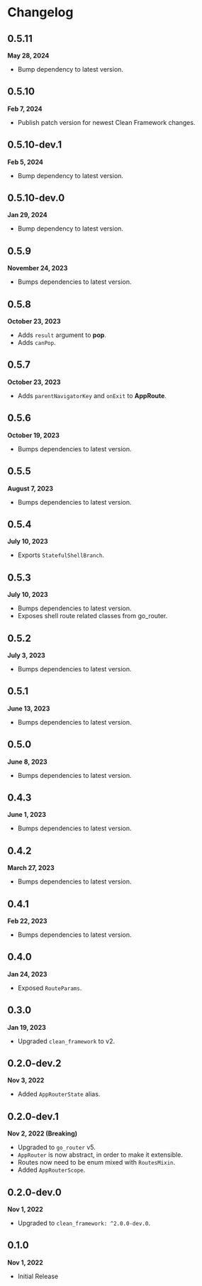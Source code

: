 # Changelog
## 0.5.11
**May 28, 2024**
- Bump dependency to latest version.

## 0.5.10
**Feb 7, 2024**
- Publish patch version for newest Clean Framework changes.

## 0.5.10-dev.1
**Feb 5, 2024**
- Bump dependency to latest version.

## 0.5.10-dev.0
**Jan 29, 2024**
- Bump dependency to latest version.

## 0.5.9
**November 24, 2023**
- Bumps dependencies to latest version.

## 0.5.8
**October 23, 2023**
- Adds `result` argument to **pop**.
- Adds `canPop`.

## 0.5.7
**October 23, 2023**
- Adds `parentNavigatorKey` and `onExit` to **AppRoute**.

## 0.5.6
**October 19, 2023**
- Bumps dependencies to latest version.

## 0.5.5
**August 7, 2023**
- Bumps dependencies to latest version.

## 0.5.4
**July 10, 2023**
- Exports `StatefulShellBranch`.

## 0.5.3
**July 10, 2023**
- Bumps dependencies to latest version.
- Exposes shell route related classes from go_router.

## 0.5.2
**July 3, 2023**
- Bumps dependencies to latest version.

## 0.5.1
**June 13, 2023**
- Bumps dependencies to latest version.

## 0.5.0
**June 8, 2023**
- Bumps dependencies to latest version.

## 0.4.3
**June 1, 2023**
- Bumps dependencies to latest version.

## 0.4.2
**March 27, 2023**
- Bumps dependencies to latest version.

## 0.4.1
**Feb 22, 2023**
- Bumps dependencies to latest version.

## 0.4.0
**Jan 24, 2023**
- Exposed `RouteParams`.

## 0.3.0
**Jan 19, 2023**
- Upgraded `clean_framework` to v2.

## 0.2.0-dev.2
**Nov 3, 2022**
- Added `AppRouterState` alias.

## 0.2.0-dev.1
**Nov 2, 2022 (Breaking)**
- Upgraded to `go_router` v5.
- `AppRouter` is now abstract, in order to make it extensible.
- Routes now need to be enum mixed with `RoutesMixin`.
- Added `AppRouterScope`.

## 0.2.0-dev.0
**Nov 1, 2022**
- Upgraded to `clean_framework: ^2.0.0-dev.0`.

## 0.1.0
**Nov 1, 2022**
- Initial Release
